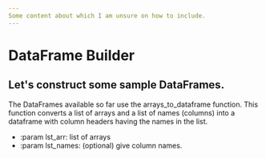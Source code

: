 ```yaml
---
Some content about which I am unsure on how to include.
---
```


# DataFrame Builder

## Let's construct some sample DataFrames.

The DataFrames available so far use the arrays_to_dataframe function. This
function converts a list of arrays and a list of names (columns) into a
dataframe with column headers having the names in the list.

- :param lst_arr: list of arrays
- :param lst_names: (optional) give column names.
